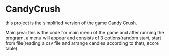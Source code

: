 # CandyCrush
this project is the simplified version of the game Candy Crush.

Main.java: this is the code for main menu of the game and after running the program, a menu will appear and consists of 3 options(random start, start from file(reading a csv file and arrange candies according to that), score table)
